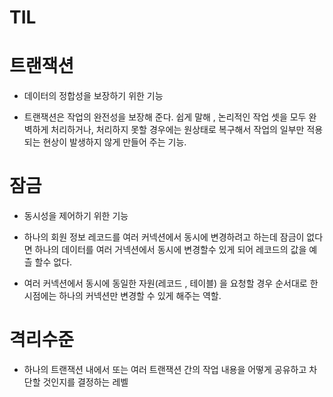 # TIL

# 트랜잭션

- 데이터의 정합성을 보장하기 위한 기능

- 트랜잭션은 작업의 완전성을 보장해 준다. 쉽게 말해 , 논리적인 작업 셋을 모두 완벽하게 처리하거나, 처리하지 못할 경우에는 원상태로 복구해서 작업의 일부만 적용되는 현상이 발생하지 않게 만들어 주는 기능.

# 잠금

- 동시성을 제어하기 위한 기능

- 하나의 회원 정보 레코드를 여러 커넥션에서 동시에 변경하려고 하는데 잠금이 없다면 하나의 데이터를 여러 거넥션에서 동시에 변경할수 있게 되어 레코드의 값을 예츨 할수 없다.

- 여러 커넥션에서 동시에 동일한 자원(레코드 , 테이블) 을 요청할 경우 순서대로 한 시점에는 하나의 커넥션만 변경할 수 있게 해주는 역할.

# 격리수준

- 하나의 트랜잭션 내에서 또는 여러 트랜잭션 간의 작업 내용을 어떻게 공유하고 차단할 것인지를 결정하는 레벨
